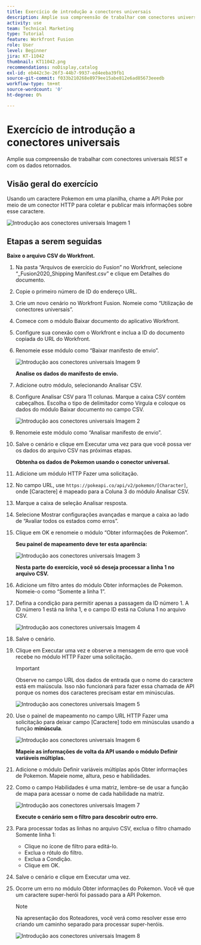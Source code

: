 ```yaml
---
title: Exercício de introdução a conectores universais
description: Amplie sua compreensão de trabalhar com conectores universais REST e com os dados retornados.
activity: use
team: Technical Marketing
type: Tutorial
feature: Workfront Fusion
role: User
level: Beginner
jira: KT-11042
thumbnail: KT11042.png
recommendations: noDisplay,catalog
exl-id: eb442c3e-26f3-44b7-9937-ed4eeba39fb1
source-git-commit: f033b210268e8979ee15abe812e6ad85673eeedb
workflow-type: tm+mt
source-wordcount: '0'
ht-degree: 0%

---
```


# Exercício de introdução a conectores universais

Amplie sua compreensão de trabalhar com conectores universais REST e com os dados retornados.

## Visão geral do exercício

Usando um caractere Pokemon em uma planilha, chame a API Poke por meio de um conector HTTP para coletar e publicar mais informações sobre esse caractere.

![Introdução aos conectores universais Imagem 1](../12-exercises/assets/introduction-to-universal-connectors-walkthrough-1.png)

## Etapas a serem seguidas

**Baixe o arquivo CSV do Workfront.**

1. Na pasta “Arquivos de exercício do Fusion” no Workfront, selecione “_Fusion2020_Shipping Manifest.csv” e clique em Detalhes do documento.
1. Copie o primeiro número de ID do endereço URL.
1. Crie um novo cenário no Workfront Fusion. Nomeie como “Utilização de conectores universais”.
1. Comece com o módulo Baixar documento do aplicativo Workfront.
1. Configure sua conexão com o Workfront e inclua a ID do documento copiada do URL do Workfront.
1. Renomeie esse módulo como “Baixar manifesto de envio”.

   ![Introdução aos conectores universais Imagem 9](../12-exercises/assets/introduction-to-universal-connectors-walkthrough-9.png)

   **Analise os dados do manifesto de envio.**

1. Adicione outro módulo, selecionando Analisar CSV.
1. Configure Analisar CSV para 11 colunas. Marque a caixa CSV contém cabeçalhos. Escolha o tipo de delimitador como Vírgula e coloque os dados do módulo Baixar documento no campo CSV.

   ![Introdução aos conectores universais Imagem 2](../12-exercises/assets/introduction-to-universal-connectors-walkthrough-2.png)

1. Renomeie este módulo como “Analisar manifesto de envio”.
1. Salve o cenário e clique em Executar uma vez para que você possa ver os dados do arquivo CSV nas próximas etapas.

   **Obtenha os dados de Pokemon usando o conector universal.**

1. Adicione um módulo HTTP Fazer uma solicitação.
1. No campo URL, use `https://pokeapi.co/api/v2/pokemon/[Character]`, onde [Caractere] é mapeado para a Coluna 3 do módulo Analisar CSV.
1. Marque a caixa de seleção Analisar resposta.
1. Selecione Mostrar configurações avançadas e marque a caixa ao lado de “Avaliar todos os estados como erros”.
1. Clique em OK e renomeie o módulo “Obter informações de Pokemon”.

   **Seu painel de mapeamento deve ter esta aparência:**

   ![Introdução aos conectores universais Imagem 3](../12-exercises/assets/introduction-to-universal-connectors-walkthrough-3.png)

   **Nesta parte do exercício, você só deseja processar a linha 1 no arquivo CSV.**

1. Adicione um filtro antes do módulo Obter informações de Pokemon. Nomeie-o como “Somente a linha 1”.
1. Defina a condição para permitir apenas a passagem da ID número 1. A ID número 1 está na linha 1, e o campo ID está na Coluna 1 no arquivo CSV.

   ![Introdução aos conectores universais Imagem 4](../12-exercises/assets/introduction-to-universal-connectors-walkthrough-4.png)

1. Salve o cenário.
1. Clique em Executar uma vez e observe a mensagem de erro que você recebe no módulo HTTP Fazer uma solicitação.

   >[!IMPORTANT]
   >
   >Observe no campo URL dos dados de entrada que o nome do caractere está em maiúscula. Isso não funcionará para fazer essa chamada de API porque os nomes dos caracteres precisam estar em minúsculas.

   ![Introdução aos conectores universais Imagem 5](../12-exercises/assets/introduction-to-universal-connectors-walkthrough-5.png)

1. Use o painel de mapeamento no campo URL HTTP Fazer uma solicitação para deixar campo [Caractere] todo em minúsculas usando a função **minúscula**.

   ![Introdução aos conectores universais Imagem 6](../12-exercises/assets/introduction-to-universal-connectors-walkthrough-6.png)

   **Mapeie as informações de volta da API usando o módulo Definir variáveis múltiplas.**

1. Adicione o módulo Definir variáveis múltiplas após Obter informações de Pokemon. Mapeie nome, altura, peso e habilidades.
1. Como o campo Habilidades é uma matriz, lembre-se de usar a função de mapa para acessar o nome de cada habilidade na matriz.

   ![Introdução aos conectores universais Imagem 7](../12-exercises/assets/introduction-to-universal-connectors-walkthrough-7.png)

   **Execute o cenário sem o filtro para descobrir outro erro.**

1. Para processar todas as linhas no arquivo CSV, exclua o filtro chamado Somente linha 1:

   + Clique no ícone de filtro para editá-lo.
   + Exclua o rótulo do filtro.
   + Exclua a Condição.
   + Clique em OK.

1. Salve o cenário e clique em Executar uma vez.
1. Ocorre um erro no módulo Obter informações do Pokemon. Você vê que um caractere super-herói foi passado para a API Pokemon.

   >[!NOTE]
   >
   >Na apresentação dos Roteadores, você verá como resolver esse erro criando um caminho separado para processar super-heróis.

   ![Introdução aos conectores universais Imagem 8](../12-exercises/assets/introduction-to-universal-connectors-walkthrough-8.png)
